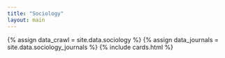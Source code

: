 ```yaml
---
title: "Sociology"
layout: main
---
```


{% assign data_crawl = site.data.sociology %} 
{% assign data_journals = site.data.sociology_journals %} 
{% include cards.html %}


